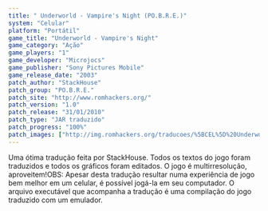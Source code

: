 ```yaml
---
title: " Underworld - Vampire's Night (PO.B.R.E.)"
system: "Celular"
platform: "Portátil"
game_title: "Underworld - Vampire's Night"
game_category: "Ação"
game_players: "1"
game_developer: "Microjocs"
game_publisher: "Sony Pictures Mobile"
game_release_date: "2003"
patch_author: "StackHouse"
patch_group: "PO.B.R.E."
patch_site: "http://www.romhackers.org/"
patch_version: "1.0"
patch_release: "31/01/2010"
patch_type: "JAR traduzido"
patch_progress: "100%"
patch_images: ["http://img.romhackers.org/traducoes/%5BCEL%5D%20Underworld%20Vampire's%20Night%20-%20POBRE%20-%201.png","http://img.romhackers.org/traducoes/%5BCEL%5D%20Underworld%20Vampire's%20Night%20-%20POBRE%20-%202.png","http://img.romhackers.org/traducoes/%5BCEL%5D%20Underworld%20Vampire's%20Night%20-%20POBRE%20-%203.png"]
---
```

Uma ótima tradução feita por StackHouse. Todos os textos do jogo foram traduzidos e todos os gráficos foram editados. O jogo é multirresolução, aproveitem!OBS: Apesar desta tradução resultar numa experiência de jogo bem melhor em um celular, é possível jogá-la em seu computador. O arquivo executável que acompanha a tradução é uma compilação do jogo traduzido com um emulador.